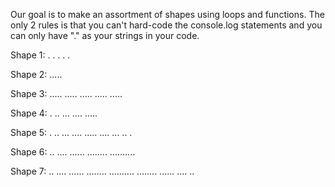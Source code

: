 Our goal is to make an assortment of shapes using loops and functions. The only 2 rules is that you can't hard-code the console.log statements and you can only have "." as your strings in your code.

Shape 1:
.
.
.
.
.

Shape 2:
.....

Shape 3:
.....
.....
.....
.....
.....

Shape 4:
.
..
...
....
.....

Shape 5:
.
..
...
....
.....
....
...
..
.

Shape 6:
    ..
   ....
  ......
 ........
..........

Shape 7:
    ..
   ....
  ......
 ........
..........
 ........
  ......
   ....
    ..